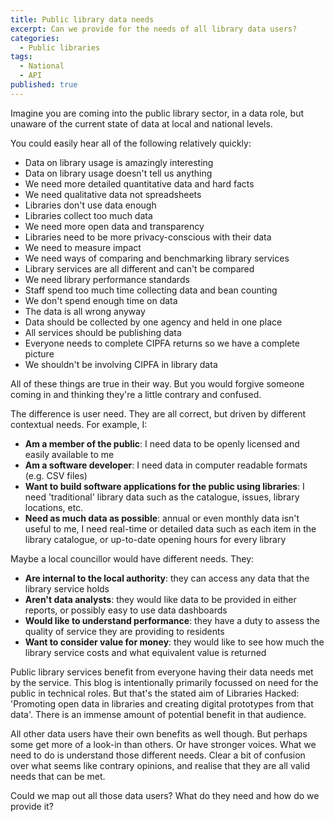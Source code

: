 ```yaml
---
title: Public library data needs
excerpt: Can we provide for the needs of all library data users?
categories:
  - Public libraries
tags:
  - National
  - API
published: true
---
```


Imagine you are coming into the public library sector, in a data role, but unaware of the current state of data at local and national levels.

You could easily hear all of the following relatively quickly:

* Data on library usage is amazingly interesting
* Data on library usage doesn't tell us anything
* We need more detailed quantitative data and hard facts
* We need qualitative data not spreadsheets
* Libraries don't use data enough
* Libraries collect too much data
* We need more open data and transparency
* Libraries need to be more privacy-conscious with their data
* We need to measure impact
* We need ways of comparing and benchmarking library services
* Library services are all different and can't be compared
* We need library performance standards
* Staff spend too much time collecting data and bean counting
* We don't spend enough time on data
* The data is all wrong anyway
* Data should be collected by one agency and held in one place
* All services should be publishing data
* Everyone needs to complete CIPFA returns so we have a complete picture
* We shouldn't be involving CIPFA in library data

All of these things are true in their way. But you would forgive someone coming in and thinking they're a little contrary and confused. 

The difference is user need. They are all correct, but driven by different contextual needs. For example, I:

* **Am a member of the public**: I need data to be openly licensed and easily available to me
* **Am a software developer**: I need data in computer readable formats (e.g. CSV files)
* **Want to build software applications for the public using libraries**: I need 'traditional' library data such as the catalogue, issues, library locations, etc.
* **Need as much data as possible**: annual or even monthly data isn't useful to me, I need real-time or detailed data such as each item in the library catalogue, or up-to-date opening hours for every library

Maybe a local councillor would have different needs. They:

* **Are internal to the local authority**: they can access any data that the library service holds
* **Aren't data analysts**: they would like data to be provided in either reports, or possibly easy to use data dashboards
* **Would like to understand performance**: they have a duty to assess the quality of service they are providing to residents
* **Want to consider value for money**: they would like to see how much the library service costs and what equivalent value is returned

Public library services benefit from everyone having their data needs met by the service. This blog is intentionally primarily focussed on need for the public in technical roles. But that's the stated aim of Libraries Hacked: 'Promoting open data in libraries and creating digital prototypes from that data'. There is an immense amount of potential benefit in that audience.

All other data users have their own benefits as well though. But perhaps some get more of a look-in than others. Or have stronger voices. What we need to do is understand those different needs. Clear a bit of confusion over what seems like contrary opinions, and realise that they are all valid needs that can be met.

Could we map out all those data users? What do they need and how do we provide it?
